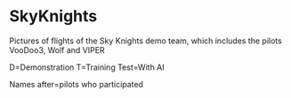 # SkyKnights
 Pictures of flights of the Sky Knights demo team, which includes the pilots VooDoo3, Wolf and VIPER

D=Demonstration
T=Training
Test=With AI

Names after=pilots who participated
